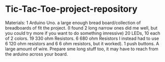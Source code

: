 # Tic-Tac-Toe-project-repository


Materials:
1 Arduino Uno.
a large enough bread board/collection of breadboards of fit the project. (I found 2 long narrow ones did me well, but you could try more if you want to do something imressive)
20 LEDs, 10 each of 2 colors.
19 330 ohm Resistors.
6 680 ohm Resistors I instead had to use 6 120 ohm resistors and 6 6 ohm resistors, but it worked).
1 push buttons.
A large amount of wire. Prepare sme long stuff too, it may have to reach from the arduino across your board.
